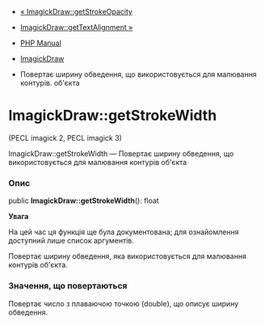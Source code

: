 - [« ImagickDraw::getStrokeOpacity](imagickdraw.getstrokeopacity.md)
- [ImagickDraw::getTextAlignment »](imagickdraw.gettextalignment.md)

- [PHP Manual](index.md)
- [ImagickDraw](class.imagickdraw.md)
- Повертає ширину обведення, що використовується для малювання контурів.
об'єкта

# ImagickDraw::getStrokeWidth

(PECL imagick 2, PECL imagick 3)

ImagickDraw::getStrokeWidth — Повертає ширину обведення, що використовується
для малювання контурів об'єкта

### Опис

public **ImagickDraw::getStrokeWidth**(): float

**Увага**

На цей час ця функція ще була документована; для
ознайомлення доступний лише список аргументів.

Повертає ширину обведення, яка використовується для малювання контурів об'єкта.

### Значення, що повертаються

Повертає число з плаваючою точкою (double), що описує ширину
обведення.
